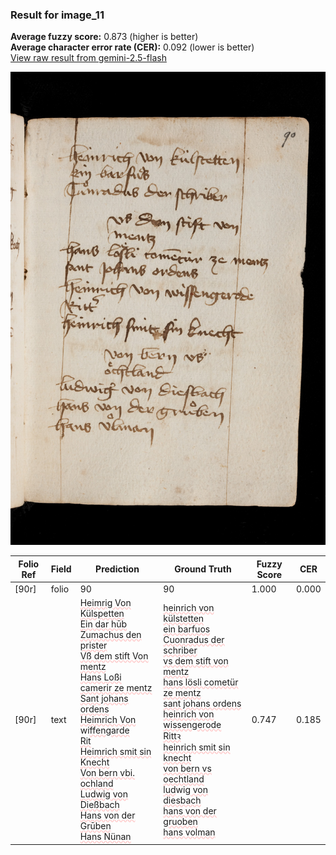 ### Result for image_11
**Average fuzzy score:** 0.873 (higher is better)<br>**Average character error rate (CER):** 0.092 (lower is better)<br>[View raw result from gemini-2.5-flash](https://github.com/RISE-UNIBAS/humanities_data_benchmark/blob/main/results/2025-10-28/T0271/request_T0271_image_11.json)

<img src="https://github.com/RISE-UNIBAS/humanities_data_benchmark/blob/main/benchmarks/medieval_manuscripts/images/image_11.jpg?raw=true" alt="image_11" width="800px">

<style>
.diff { text-decoration: underline; text-decoration-color: #ffcccc; text-decoration-style: wavy; }
</style>

| Folio Ref | Field | Prediction | Ground Truth | Fuzzy Score | CER |
|-----------|-------|------------|--------------|-------------|-----|
| [90r] | folio | 90 | 90 | 1.000 | 0.000 |
| [90r] | text | <span class="diff">Heimri</span>g<span class="diff"> Von Külspetten<br>Ein dar hūb<br>Zumachus den prister<br>Vß dem stift Von<br>mentz<br>Hans Loßi camerir ze mentz<br>Sant johans ordens<br>Heimrich Von </span>wi<span class="diff">ffen</span>g<span class="diff">arde<br>Rit<br>Heimrich smit sin Knecht<br>Von bern vbi.<br>ochland<br>Ludwi</span>g<span class="diff"> von Dießbach<br>Hans von der Grūben<br>Hans Nünan</span> | <span class="diff">heinrich von külstetten<br> ein barfuos<br> Cuonradus der schriber<br> vs dem stift von<br> mentz<br> hans lösli cometür ze mentz<br> sant johans ordens<br> heinrich von wissen</span>g<span class="diff">erode<br> Rittꝛ <br> heinrich smit sin knecht<br> von bern vs oechtland<br> lud</span>wig<span class="diff"> von diesbach<br> hans von der </span>g<span class="diff">ruoben<br> hans volman</span> | 0.747 | 0.185 |
